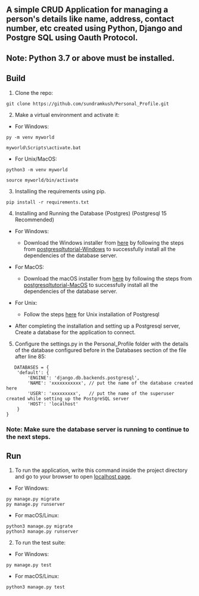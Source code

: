 ## A simple CRUD Application for managing a person's details like name, address, contact number, etc created using Python, Django and Postgre SQL using Oauth Protocol.

## Note: Python 3.7 or above must be installed.

## Build
1. Clone the repo:
```
git clone https://github.com/sundramkush/Personal_Profile.git
```
2. Make a virtual environment and activate it:
* For Windows:
```
py -m venv myworld
```
```
myworld\Scripts\activate.bat
```
* For Unix/MacOS:
```
python3 -m venv myworld
```
```
source myworld/bin/activate
```
3. Installing the requirements using pip.
```
pip install -r requirements.txt
```
4. Installing  and Running the Database (Postgres) (Postgresql 15 Recommended)
* For Windows:
	* Download the Windows installer from [here](https://www.enterprisedb.com/downloads/postgres-postgresql-downloads) by following the steps from [postgresqltutorial-Windows](https://www.postgresqltutorial.com/postgresql-getting-started/install-postgresql/) to successfully install all the dependencies of the database server.
     
* For MacOS:
	* Download the macOS installer from [here](https://www.enterprisedb.com/downloads/postgres-postgresql-downloads) by following the steps from [postgresqltutorial-MacOS](https://www.postgresqltutorial.com/postgresql-getting-started/install-postgresql-macos/) to successfully install all the dependencies of the database server.
     
* For Unix:
	* Follow the steps [here](https://www.postgresqltutorial.com/postgresql-getting-started/install-postgresql-linux/) for Unix installation of Postgresql

* After completing the installation and setting up a Postgresql server, Create a database for the application to connect.
     
5. Configure the settings.py in the Personal_Profile folder with the details of the database configured before in the Databases section of the file after line 85:
```
   DATABASES = {
    'default': {
        'ENGINE': 'django.db.backends.postgresql',
        'NAME': 'xxxxxxxxxxx', // put the name of the database created here
        'USER': 'xxxxxxxxx',   // put the name of the superuser created while setting up the PostgreSQL server
        'HOST': 'localhost'  
    }
}
```

### Note: Make sure the database server is running to continue to the next steps.

## Run
1. To run the application, write this command inside the project directory and go to your browser to open [localhost page](http://127.0.0.1:8000/).
* For Windows:
```
py manage.py migrate
py manage.py runserver 
```
* For macOS/Linux:
```
python3 manage.py migrate
python3 manage.py runserver
```
2. To run the test suite:
* For Windows:
```
py manage.py test
```
* For macOS/Linux:
```
python3 manage.py test
```


